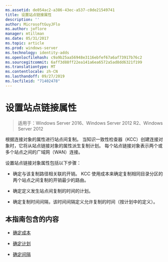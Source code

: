 ```yaml
---
ms.assetid: de054ac2-a386-43ec-a537-c0de21549741
title: 设置站点链接属性
description: ''
author: MicrosoftGuyJFlo
ms.author: joflore
manager: mtillman
ms.date: 05/31/2017
ms.topic: article
ms.prod: windows-server
ms.technology: identity-adds
ms.openlocfilehash: c9a9b25aa56948e3116ebfef67a6af73917b76c2
ms.sourcegitcommit: 6aff3d88ff22ea141a6ea6572a5ad8dd6321f199
ms.translationtype: MT
ms.contentlocale: zh-CN
ms.lasthandoff: 09/27/2019
ms.locfileid: "71402478"
---
```

# <a name="setting-site-link-properties"></a>设置站点链接属性

>适用于：Windows Server 2016、Windows Server 2012 R2、Windows Server 2012

根据连接对象的属性进行站点间复制。 当知识一致性检查器（KCC）创建连接对象时，它将从站点链接对象的属性派生复制计划。 每个站点链接对象表示两个或多个站点之间的广域网（WAN）连接。  
  
设置站点链接对象属性包括以下步骤：  
  
-   确定与该复制路径相关联的开销。 KCC 使用成本来确定复制相同目录分区的两个站点之间复制的开销最少的路由。  
  
-   确定定义发生站点间复制的时间的计划。  
  
-   确定复制时间间隔，该时间间隔定义允许复制的时间（按计划中的定义）。  
  
## <a name="in-this-guide"></a>本指南包含的内容  
  
-   [确定成本](../../ad-ds/plan/Determining-the-Cost.md)  
  
-   [确定计划](../../ad-ds/plan/Determining-the-Schedule.md)  
  
-   [确定间隔](../../ad-ds/plan/Determining-the-Interval.md)  
  


